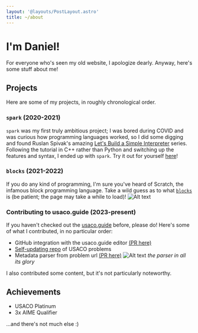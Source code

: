 ```yaml
---
layout: '@layouts/PostLayout.astro'
title: ~/about
---
```

# I'm Daniel!
For everyone who's seen my old website, I apologize dearly. Anyway, here's some stuff about me!

## Projects
Here are some of my projects, in roughly chronological order.

### `spark` (2020-2021)
`spark` was my first truly ambitious project; I was bored during COVID and was curious how programming languages worked, so I did some digging and found Ruslan Spivak's amazing [Let's Build a Simple Interpreter](https://ruslanspivak.com/lsbasi-part1/) series. Following the tutorial in C++ rather than Python and switching up the features and syntax, I ended up with `spark`. Try it out for yourself [here](https://github.com/danielzsh/spark)!

### `blocks` (2021-2022)
If you do any kind of programming, I'm sure you've heard of Scratch, the infamous block programming language. Take a wild guess as to what [`blocks`](https://danielzsh.github.io/blocks/#/) is (be patient; the page may take a while to load)!
![Alt text](@images/blocks.png)

### Contributing to usaco.guide (2023-present)
If you haven't checked out the [usaco.guide](https://github.com/cpinitiative/usaco-guide) before, please do! Here's some of what I contributed, in no particular order:
- GitHub integration with the usaco.guide editor [(PR here)](https://github.com/cpinitiative/usaco-guide/pull/4197)
- [Self-updating repo](https://github.com/cpinitiative/usaco-problems) of USACO problems
- Metadata parser from problem url [(PR here)](https://github.com/cpinitiative/usaco-guide/pull/4251)
![Alt text](@images/parser.png)
*the parser in all its glory*

I also contributed some content, but it's not particularly noteworthy.

## Achievements
- USACO Platinum
- 3x AIME Qualifier

...and there's not much else :)